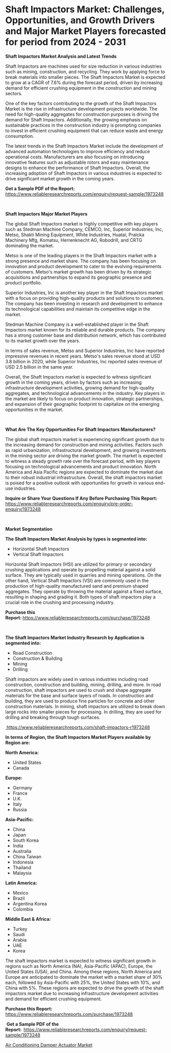 <p><h1>Shaft Impactors Market: Challenges, Opportunities, and Growth Drivers and Major Market Players forecasted for period from 2024 - 2031</h1></p><p><strong>Shaft Impactors Market Analysis and Latest Trends</strong></p>
<p><p>Shaft Impactors are machines used for size reduction in various industries such as mining, construction, and recycling. They work by applying force to break materials into smaller pieces. The Shaft Impactors Market is expected to grow at a CAGR of 7.6% during the forecast period, driven by increasing demand for efficient crushing equipment in the construction and mining sectors.</p><p>One of the key factors contributing to the growth of the Shaft Impactors Market is the rise in infrastructure development projects worldwide. The need for high-quality aggregates for construction purposes is driving the demand for Shaft Impactors. Additionally, the growing emphasis on sustainable practices in the construction industry is prompting companies to invest in efficient crushing equipment that can reduce waste and energy consumption.</p><p>The latest trends in the Shaft Impactors Market include the development of advanced automation technologies to improve efficiency and reduce operational costs. Manufacturers are also focusing on introducing innovative features such as adjustable rotors and easy maintenance designs to enhance the performance of Shaft Impactors. Overall, the increasing adoption of Shaft Impactors in various industries is expected to drive significant market growth in the coming years.</p></p>
<p><strong>Get a Sample PDF of the Report:&nbsp;</strong> <a href="https://www.reliableresearchreports.com/enquiry/request-sample/1973248">https://www.reliableresearchreports.com/enquiry/request-sample/1973248</a></p>
<p>&nbsp;</p>
<p><strong>Shaft Impactors Major Market Players</strong></p>
<p><p>The global Shaft Impactors market is highly competitive with key players such as Stedman Machine Company, CEMCO, Inc, Superior Industries, Inc, Metso, Shakti Mining Equipment, White Industries, Huatai, Pralcka Machinery Mfg, Komatsu, Herrenknecht AG, Robodrill, and CRTG dominating the market.</p><p>Metso is one of the leading players in the Shaft Impactors market with a strong presence and market share. The company has been focusing on innovation and product development to cater to the evolving requirements of customers. Metso's market growth has been driven by its strategic acquisitions and partnerships to expand its geographic presence and product portfolio.</p><p>Superior Industries, Inc is another key player in the Shaft Impactors market with a focus on providing high-quality products and solutions to customers. The company has been investing in research and development to enhance its technological capabilities and maintain its competitive edge in the market.</p><p>Stedman Machine Company is a well-established player in the Shaft Impactors market known for its reliable and durable products. The company has a strong customer base and distribution network, which has contributed to its market growth over the years.</p><p>In terms of sales revenue, Metso and Superior Industries, Inc have reported impressive revenues in recent years. Metso's sales revenue stood at USD 3.8 billion in 2020, while Superior Industries, Inc reported sales revenue of USD 2.5 billion in the same year.</p><p>Overall, the Shaft Impactors market is expected to witness significant growth in the coming years, driven by factors such as increasing infrastructure development activities, growing demand for high-quality aggregates, and technological advancements in the industry. Key players in the market are likely to focus on product innovation, strategic partnerships, and expansion of their geographic footprint to capitalize on the emerging opportunities in the market.</p></p>
<p>&nbsp;</p>
<p><strong>What Are The Key Opportunities For Shaft Impactors Manufacturers?</strong></p>
<p><p>The global shaft impactors market is experiencing significant growth due to the increasing demand for construction and mining activities. Factors such as rapid urbanization, infrastructural development, and growing investments in the mining sector are driving the market growth. The market is expected to witness a steady growth rate over the forecast period, with key players focusing on technological advancements and product innovation. North America and Asia Pacific regions are expected to dominate the market due to their robust industrial infrastructure. Overall, the shaft impactors market is poised for a positive outlook with opportunities for growth in various end-use industries.</p></p>
<p><strong>Inquire or Share Your Questions If Any Before Purchasing This Report:</strong> <a href="https://www.reliableresearchreports.com/enquiry/pre-order-enquiry/1973248">https://www.reliableresearchreports.com/enquiry/pre-order-enquiry/1973248</a></p>
<p>&nbsp;</p>
<p><strong>Market Segmentation</strong></p>
<p><strong>The Shaft Impactors Market Analysis by types is segmented into:</strong></p>
<p><ul><li>Horizontal Shaft Impactors</li><li>Vertical Shaft Impactors</li></ul></p>
<p><p>Horizontal Shaft Impactors (HSI) are utilized for primary or secondary crushing applications and operate by propelling material against a solid surface. They are typically used in quarries and mining operations. On the other hand, Vertical Shaft Impactors (VSI) are commonly used in the production of high-quality manufactured sand and premium shaped aggregates. They operate by throwing the material against a fixed surface, resulting in shaping and grading it. Both types of shaft impactors play a crucial role in the crushing and processing industry.</p></p>
<p><strong>Purchase this Report:&nbsp;</strong><a href="https://www.reliableresearchreports.com/purchase/1973248">https://www.reliableresearchreports.com/purchase/1973248</a></p>
<p>&nbsp;</p>
<p><strong>The Shaft Impactors Market Industry Research by Application is segmented into:</strong></p>
<p><ul><li>Road Construction</li><li>Construction & Building</li><li>Mining</li><li>Drilling</li></ul></p>
<p><p>Shaft impactors are widely used in various industries including road construction, construction and building, mining, drilling, and more. In road construction, shaft impactors are used to crush and shape aggregate materials for the base and surface layers of roads. In construction and building, they are used to produce fine particles for concrete and other construction materials. In mining, shaft impactors are utilized to break down large rocks into smaller pieces for processing. In drilling, they are used for drilling and breaking through tough surfaces.</p></p>
<p><a href="https://www.reliableresearchreports.com/shaft-impactors-r1973248">&nbsp;https://www.reliableresearchreports.com/shaft-impactors-r1973248</a></p>
<p><strong>In terms of Region, the Shaft Impactors Market Players available by Region are:</strong></p>
<p>
    <p> <strong> North America: </strong>
        <ul>
            <li>United States</li>
            <li>Canada</li>
        </ul>
        </p> 
    <p> <strong> Europe: </strong>
        <ul>
            <li>Germany</li>
            <li>France</li>
            <li>U.K.</li>
            <li>Italy</li>
            <li>Russia</li>
        </ul>
        </p> 
    <p> <strong> Asia-Pacific: </strong>
        <ul>
            <li>China</li>
            <li>Japan</li>
            <li>South Korea</li>
            <li>India</li>
            <li>Australia</li>
            <li>China Taiwan</li>
            <li>Indonesia</li>
            <li>Thailand</li>
            <li>Malaysia</li>
        </ul>
        </p> 
    <p> <strong> Latin America: </strong>
        <ul>
            <li>Mexico</li>
            <li>Brazil</li>
            <li>Argentina Korea</li>
            <li>Colombia</li>
        </ul>
        </p> 
    <p> <strong> Middle East & Africa: </strong>
        <ul>
            <li>Turkey</li>
            <li>Saudi</li>
            <li>Arabia</li>
            <li>UAE</li>
            <li>Korea</li>
        </ul>
    </p>
    </p>
<p><p>The shaft impactors market is expected to witness significant growth in regions such as North America (NA), Asia-Pacific (APAC), Europe, the United States (USA), and China. Among these regions, North America and Europe are anticipated to dominate the market with a market share of 30% each, followed by Asia-Pacific with 25%, the United States with 10%, and China with 5%. These regions are expected to drive the growth of the shaft impactors market due to increasing infrastructure development activities and demand for efficient crushing equipment.</p></p>
<p><strong>Purchase this Report: </strong><a href="https://www.reliableresearchreports.com/purchase/1973248">https://www.reliableresearchreports.com/purchase/1973248</a></p>
<p>&nbsp;<strong>Get a Sample PDF of the Report:&nbsp;&nbsp;</strong><a href="https://www.reliableresearchreports.com/enquiry/request-sample/1973248">https://www.reliableresearchreports.com/enquiry/request-sample/1973248</a></p>
<p><strong></strong></p>
<p><p><a href="https://github.com/vimar16th/Market-Research-Report-List-4/blob/main/air-conditioning-damper-actuator-market.md">Air Conditioning Damper Actuator Market</a></p></p>